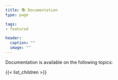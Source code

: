 ```yaml
---
title: 📚 Documentation
type: page

tags:
- featured

header:
  caption: ""
  image: ""
---
```


Documentation is available on the following topics:

{{< list_children >}}